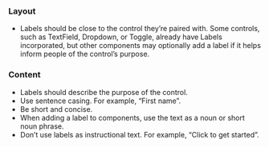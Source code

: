 ### Layout

- Labels should be close to the control they’re paired with. Some controls, such as TextField, Dropdown, or Toggle, already have Labels incorporated, but other components may optionally add a label if it helps inform people of the control’s purpose.

### Content

- Labels should describe the purpose of the control.
- Use sentence casing. For example, “First name”.
- Be short and concise.
- When adding a label to components, use the text as a noun or short noun phrase.
- Don’t use labels as instructional text. For example, “Click to get started”.
